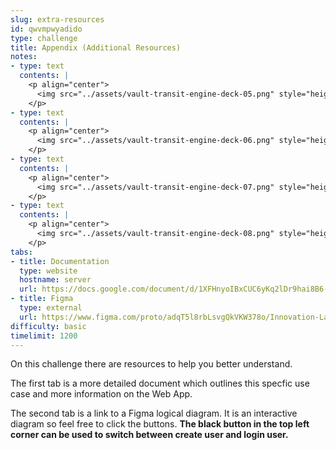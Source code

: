 ```yaml
---
slug: extra-resources
id: qwvmpwyadido
type: challenge
title: Appendix (Additional Resources)
notes:
- type: text
  contents: |
    <p align="center">
      <img src="../assets/vault-transit-engine-deck-05.png" style="height:500px;">
    </p>
- type: text
  contents: |
    <p align="center">
      <img src="../assets/vault-transit-engine-deck-06.png" style="height:500px;">
    </p>
- type: text
  contents: |
    <p align="center">
      <img src="../assets/vault-transit-engine-deck-07.png" style="height:500px;">
    </p>
- type: text
  contents: |
    <p align="center">
      <img src="../assets/vault-transit-engine-deck-08.png" style="height:500px;">
    </p>
tabs:
- title: Documentation
  type: website
  hostname: server
  url: https://docs.google.com/document/d/1XFHnyoIBxCUC6yKq2lDr9hai8B6-dfNjGhQVweu9YmY/edit?usp=sharing
- title: Figma
  type: external
  url: https://www.figma.com/proto/adqT5l8rbLsvgQkVKW378o/Innovation-Lab-Intern-Project?node-id=52%3A83&scaling=min-zoom&page-id=0%3A1&starting-point-node-id=52%3A83
difficulty: basic
timelimit: 1200
---
```

On this challenge there are resources to help you better understand.

The first tab is a more detailed document which outlines this specfic use case and more information on the Web App.

The second tab is a link to a Figma logical diagram. It is an interactive diagram so feel free to click the buttons. **The black button in the top left corner can be used to switch between create user and login user.**


